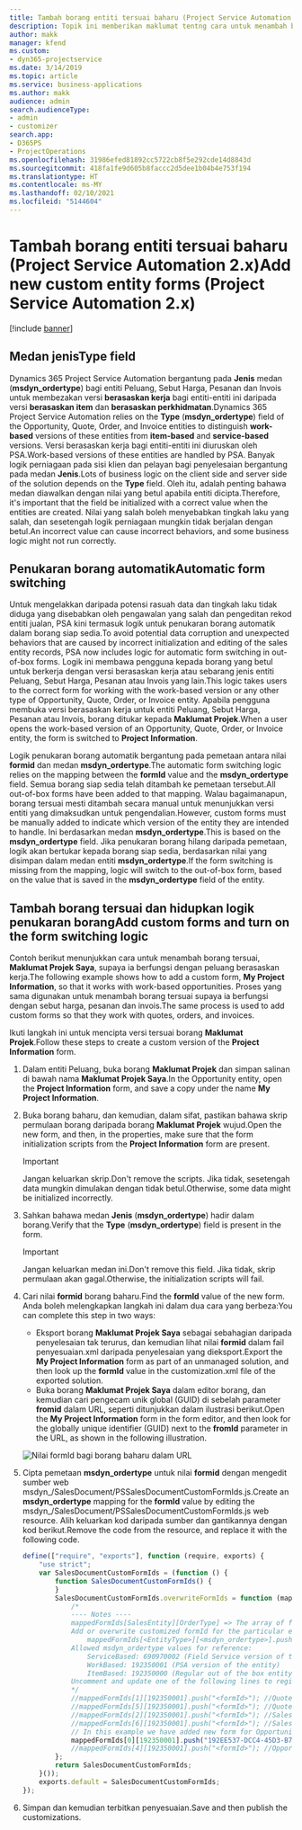 ```yaml
---
title: Tambah borang entiti tersuai baharu (Project Service Automation 2.x)
description: Topik ini memberikan maklumat tentng cara untuk menambah borang entiti tersuai untuk peluang, sebut harga, pesanan atau invois dalam Dynamics 365 Project Service Automation 2.x.
author: makk
manager: kfend
ms.custom:
- dyn365-projectservice
ms.date: 3/14/2019
ms.topic: article
ms.service: business-applications
ms.author: makk
audience: admin
search.audienceType:
- admin
- customizer
search.app:
- D365PS
- ProjectOperations
ms.openlocfilehash: 31986efed81892cc5722cb8f5e292cde14d8843d
ms.sourcegitcommit: 418fa1fe9d605b8faccc2d5dee1b04b4e753f194
ms.translationtype: HT
ms.contentlocale: ms-MY
ms.lasthandoff: 02/10/2021
ms.locfileid: "5144604"
---
```

# <a name="add-new-custom-entity-forms-project-service-automation-2x"></a><span data-ttu-id="162ac-103">Tambah borang entiti tersuai baharu (Project Service Automation 2.x)</span><span class="sxs-lookup"><span data-stu-id="162ac-103">Add new custom entity forms (Project Service Automation 2.x)</span></span>

[!include [banner](../../includes/psa-now-project-operations.md)]

## <a name="type-field"></a><span data-ttu-id="162ac-104">Medan jenis</span><span class="sxs-lookup"><span data-stu-id="162ac-104">Type field</span></span> 

<span data-ttu-id="162ac-105">Dynamics 365 Project Service Automation bergantung pada **Jenis** medan (**msdyn\_ordertype**) bagi entiti Peluang, Sebut Harga, Pesanan dan Invois untuk membezakan versi **berasaskan kerja** bagi entiti-entiti ini daripada versi **berasaskan item** dan **berasaskan perkhidmatan**.</span><span class="sxs-lookup"><span data-stu-id="162ac-105">Dynamics 365 Project Service Automation relies on the **Type** (**msdyn\_ordertype**) field of the Opportunity, Quote, Order, and Invoice entities to distinguish **work-based** versions of these entities from **item-based** and **service-based** versions.</span></span> <span data-ttu-id="162ac-106">Versi berasaskan kerja bagi entiti-entiti ini diuruskan oleh PSA.</span><span class="sxs-lookup"><span data-stu-id="162ac-106">Work-based versions of these entities are handled by PSA.</span></span> <span data-ttu-id="162ac-107">Banyak logik perniagaan pada sisi klien dan pelayan bagi penyelesaian bergantung pada medan **Jenis**.</span><span class="sxs-lookup"><span data-stu-id="162ac-107">Lots of business logic on the client side and server side of the solution depends on the **Type** field.</span></span> <span data-ttu-id="162ac-108">Oleh itu, adalah penting bahawa medan diawalkan dengan nilai yang betul apabila entiti dicipta.</span><span class="sxs-lookup"><span data-stu-id="162ac-108">Therefore, it's important that the field be initialized with a correct value when the entities are created.</span></span> <span data-ttu-id="162ac-109">Nilai yang salah boleh menyebabkan tingkah laku yang salah, dan sesetengah logik perniagaan mungkin tidak berjalan dengan betul.</span><span class="sxs-lookup"><span data-stu-id="162ac-109">An incorrect value can cause incorrect behaviors, and some business logic might not run correctly.</span></span>

## <a name="automatic-form-switching"></a><span data-ttu-id="162ac-110">Penukaran borang automatik</span><span class="sxs-lookup"><span data-stu-id="162ac-110">Automatic form switching</span></span>

<span data-ttu-id="162ac-111">Untuk mengelakkan daripada potensi rasuah data dan tingkah laku tidak diduga yang disebabkan oleh pengawalan yang salah dan pengeditan rekod entiti jualan, PSA kini termasuk logik untuk penukaran borang automatik dalam borang siap sedia.</span><span class="sxs-lookup"><span data-stu-id="162ac-111">To avoid potential data corruption and unexpected behaviors that are caused by incorrect initialization and editing of the sales entity records, PSA now includes logic for automatic form switching in out-of-box forms.</span></span> <span data-ttu-id="162ac-112">Logik ini membawa pengguna kepada borang yang betul untuk berkerja dengan versi berasaskan kerja atau sebarang jenis entiti Peluang, Sebut Harga, Pesanan atau Invois yang lain.</span><span class="sxs-lookup"><span data-stu-id="162ac-112">This logic takes users to the correct form for working with the work-based version or any other type of Opportunity, Quote, Order, or Invoice entity.</span></span> <span data-ttu-id="162ac-113">Apabila pengguna membuka versi berasaskan kerja untuk entiti Peluang, Sebut Harga, Pesanan atau Invois, borang ditukar kepada **Maklumat Projek**.</span><span class="sxs-lookup"><span data-stu-id="162ac-113">When a user opens the work-based version of an Opportunity, Quote, Order, or Invoice entity, the form is switched to **Project Information**.</span></span>

<span data-ttu-id="162ac-114">Logik penukaran borang automatik bergantung pada pemetaan antara nilai **formid** dan medan **msdyn\_ordertype**.</span><span class="sxs-lookup"><span data-stu-id="162ac-114">The automatic form switching logic relies on the mapping between the **formId** value and the **msdyn\_ordertype** field.</span></span> <span data-ttu-id="162ac-115">Semua borang siap sedia telah ditambah ke pemetaan tersebut.</span><span class="sxs-lookup"><span data-stu-id="162ac-115">All out-of-box forms have been added to that mapping.</span></span> <span data-ttu-id="162ac-116">Walau bagaimanapun, borang tersuai mesti ditambah secara manual untuk menunjukkan versi entiti yang dimaksudkan untuk pengendalian.</span><span class="sxs-lookup"><span data-stu-id="162ac-116">However, custom forms must be manually added to indicate which version of the entity they are intended to handle.</span></span> <span data-ttu-id="162ac-117">Ini berdasarkan medan **msdyn\_ordertype**.</span><span class="sxs-lookup"><span data-stu-id="162ac-117">This is based on the **msdyn\_ordertype** field.</span></span> <span data-ttu-id="162ac-118">Jika penukaran borang hilang daripada pemetaan, logik akan bertukar kepada borang siap sedia, berdasarkan nilai yang disimpan dalam medan entiti **msdyn\_ordertype**.</span><span class="sxs-lookup"><span data-stu-id="162ac-118">If the form switching is missing from the mapping, logic will switch to the out-of-box form, based on the value that is saved in the **msdyn\_ordertype** field of the entity.</span></span>

## <a name="add-custom-forms-and-turn-on-the-form-switching-logic"></a><span data-ttu-id="162ac-119">Tambah borang tersuai dan hidupkan logik penukaran borang</span><span class="sxs-lookup"><span data-stu-id="162ac-119">Add custom forms and turn on the form switching logic</span></span>

<span data-ttu-id="162ac-120">Contoh berikut menunjukkan cara untuk menambah borang tersuai, **Maklumat Projek Saya**, supaya ia berfungsi dengan peluang berasaskan kerja.</span><span class="sxs-lookup"><span data-stu-id="162ac-120">The following example shows how to add a custom form, **My Project Information**, so that it works with work-based opportunities.</span></span> <span data-ttu-id="162ac-121">Proses yang sama digunakan untuk menambah borang tersuai supaya ia berfungsi dengan sebut harga, pesanan dan invois.</span><span class="sxs-lookup"><span data-stu-id="162ac-121">The same process is used to add custom forms so that they work with quotes, orders, and invoices.</span></span>

<span data-ttu-id="162ac-122">Ikuti langkah ini untuk mencipta versi tersuai borang **Maklumat Projek**.</span><span class="sxs-lookup"><span data-stu-id="162ac-122">Follow these steps to create a custom version of the **Project Information** form.</span></span>

1. <span data-ttu-id="162ac-123">Dalam entiti Peluang, buka borang **Maklumat Projek** dan simpan salinan di bawah nama **Maklumat Projek Saya**.</span><span class="sxs-lookup"><span data-stu-id="162ac-123">In the Opportunity entity, open the **Project Information** form, and save a copy under the name **My Project Information**.</span></span>
2. <span data-ttu-id="162ac-124">Buka borang baharu, dan kemudian, dalam sifat, pastikan bahawa skrip permulaan borang daripada borang **Maklumat Projek** wujud.</span><span class="sxs-lookup"><span data-stu-id="162ac-124">Open the new form, and then, in the properties, make sure that the form initialization scripts from the **Project Information** form are present.</span></span> 

    > [!IMPORTANT]
    > <span data-ttu-id="162ac-125">Jangan keluarkan skrip.</span><span class="sxs-lookup"><span data-stu-id="162ac-125">Don't remove the scripts.</span></span> <span data-ttu-id="162ac-126">Jika tidak, sesetengah data mungkin dimulakan dengan tidak betul.</span><span class="sxs-lookup"><span data-stu-id="162ac-126">Otherwise, some data might be initialized incorrectly.</span></span>

3. <span data-ttu-id="162ac-127">Sahkan bahawa medan **Jenis** (**msdyn\_ordertype**) hadir dalam borang.</span><span class="sxs-lookup"><span data-stu-id="162ac-127">Verify that the **Type** (**msdyn\_ordertype**) field is present in the form.</span></span> 

    > [!IMPORTANT]
    > <span data-ttu-id="162ac-128">Jangan keluarkan medan ini.</span><span class="sxs-lookup"><span data-stu-id="162ac-128">Don't remove this field.</span></span> <span data-ttu-id="162ac-129">Jika tidak, skrip permulaan akan gagal.</span><span class="sxs-lookup"><span data-stu-id="162ac-129">Otherwise, the initialization scripts will fail.</span></span>

4. <span data-ttu-id="162ac-130">Cari nilai **formid** borang baharu.</span><span class="sxs-lookup"><span data-stu-id="162ac-130">Find the **formId** value of the new form.</span></span> <span data-ttu-id="162ac-131">Anda boleh melengkapkan langkah ini dalam dua cara yang berbeza:</span><span class="sxs-lookup"><span data-stu-id="162ac-131">You can complete this step in two ways:</span></span>

    - <span data-ttu-id="162ac-132">Eksport borang **Maklumat Projek Saya** sebagai sebahagian daripada penyelesaian tak terurus, dan kemudian lihat nilai **formid** dalam fail penyesuaian.xml daripada penyelesaian yang dieksport.</span><span class="sxs-lookup"><span data-stu-id="162ac-132">Export the **My Project Information** form as part of an unmanaged solution, and then look up the **formId** value in the customization.xml file of the exported solution.</span></span>
    - <span data-ttu-id="162ac-133">Buka borang **Maklumat Projek Saya** dalam editor borang, dan kemudian cari pengecam unik global (GUID) di sebelah parameter **fromid** dalam URL, seperti ditunjukkan dalam ilustrasi berikut.</span><span class="sxs-lookup"><span data-stu-id="162ac-133">Open the **My Project Information** form in the form editor, and then look for the globally unique identifier (GUID) next to the **fromId** parameter in the URL, as shown in the following illustration.</span></span>

    ![Nilai formId bagi borang baharu dalam URL](media/how-to-add-custom-forms-in-v2.0.png)

5. <span data-ttu-id="162ac-135">Cipta pemetaan **msdyn\_ordertype** untuk nilai **formid** dengan mengedit sumber web msdyn\_/SalesDocument/PSSalesDocumentCustomFormIds.js.</span><span class="sxs-lookup"><span data-stu-id="162ac-135">Create an **msdyn\_ordertype** mapping for the **formId** value by editing the msdyn\_/SalesDocument/PSSalesDocumentCustomFormIds.js web resource.</span></span> <span data-ttu-id="162ac-136">Alih keluarkan kod daripada sumber dan gantikannya dengan kod berikut.</span><span class="sxs-lookup"><span data-stu-id="162ac-136">Remove the code from the resource, and replace it with the following code.</span></span>

    ```javascript
    define(["require", "exports"], function (require, exports) {
        "use strict";
        var SalesDocumentCustomFormIds = (function () {
            function SalesDocumentCustomFormIds() {
            }
            SalesDocumentCustomFormIds.overwriteFormIds = function (mappedFormIds) {
                /*
                ---- Notes ----
                mappedFormIds[SalesEntity][OrderType] => The array of forms IDs that support particular entity and order type
                Add or overwrite customized formId for the particular entity and order type by calling:
                    mappedFormIds[<EntityType>][<msdyn_ordertype>].push("<formId>");
                Allowed msdyn_ordertype values for reference:
                    ServiceBased: 690970002 (Field Service version of the entity)
                    WorkBased: 192350001 (PSA version of the entity)
                    ItemBased: 192350000 (Regular out of the box entity)
                Uncomment and update one of the following lines to register custom PSA form for required entity:
                */      
                //mappedFormIds[1][192350001].push("<formId>"); //Quote
                //mappedFormIds[5][192350001].push("<formId>"); //Quote Line
                //mappedFormIds[2][192350001].push("<formId>"); //Sales Order
                //mappedFormIds[6][192350001].push("<formId>"); //Sales Order Line
                // In this example we have added new form for Opportunity
                mappedFormIds[0][192350001].push("192EE537-DCC4-45D3-B7AF-EA694B9113D2"); //Opportunity
                //mappedFormIds[4][192350001].push("<formId>"); //Opportunity Line
            };
            return SalesDocumentCustomFormIds;
        }());
        exports.default = SalesDocumentCustomFormIds;
    });
    ```

6. <span data-ttu-id="162ac-137">Simpan dan kemudian terbitkan penyesuaian.</span><span class="sxs-lookup"><span data-stu-id="162ac-137">Save and then publish the customizations.</span></span>
